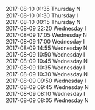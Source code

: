2017-08-10 01:35 Thursday  N  
2017-08-10 01:30 Thursday  I  
2017-08-10 00:15 Thursday  N  
2017-08-09 22:20 Wednesday  I  
2017-08-09 17:05 Wednesday  N  
2017-08-09 17:00 Wednesday  I  
2017-08-09 14:55 Wednesday  N  
2017-08-09 10:50 Wednesday  I  
2017-08-09 10:45 Wednesday  N  
2017-08-09 10:35 Wednesday  I  
2017-08-09 10:30 Wednesday  N  
2017-08-09 09:50 Wednesday  I  
2017-08-09 09:45 Wednesday  N  
2017-08-09 08:10 Wednesday  I  
2017-08-09 08:05 Wednesday  N  
